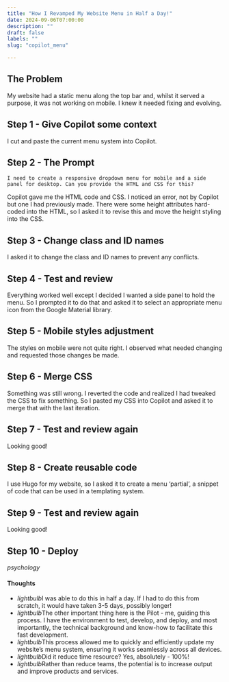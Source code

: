 ```yaml
---
title: "How I Revamped My Website Menu in Half a Day!"
date: 2024-09-06T07:00:00
description: ""
draft: false
labels: ""
slug: "copilot_menu"

---
```


<!-- <img class="preview" src="../../images/copilot_menu.jpg" alt="Playful image of a rabbit in a suit working on his laptop in an office"> -->


## The Problem

My website had a static menu along the top bar and, whilst it served a purpose, it was not working on mobile. I knew it needed fixing and evolving.

## Step 1 - Give Copilot some context

I cut and paste the current menu system into Copilot.

## Step 2 - The Prompt

    I need to create a responsive dropdown menu for mobile and a side panel for desktop. Can you provide the HTML and CSS for this?

Copilot gave me the HTML code and CSS. I noticed an error, not by Copilot but one I had previously made. There were some height attributes hard-coded into the HTML, so I asked it to revise this and move the height styling into the CSS.

## Step 3 - Change class and ID names

I asked it to change the class and ID names to prevent any conflicts.

## Step 4 - Test and review

Everything worked well except I decided I wanted a side panel to hold the menu. So I prompted it to do that and asked it to select an appropriate menu icon from the Google Material library.

## Step 5 - Mobile styles adjustment

The styles on mobile were not quite right. I observed what needed changing and requested those changes be made.

## Step 6 - Merge CSS

Something was still wrong. I reverted the code and realized I had tweaked the CSS to fix something. So I pasted my CSS into Copilot and asked it to merge that with the last iteration.

## Step 7 - Test and review again

Looking good!

## Step 8 - Create reusable code

I use Hugo for my website, so I asked it to create a menu ‘partial’, a snippet of code that can be used in a templating system.

## Step 9 - Test and review again

Looking good!

## Step 10 - Deploy

 <div class="thoughts-box">
  <i class="material-icons">psychology</i>
  <div class="thoughts-content">
    <h4>Thoughts</h4>
    <ul class="thoughts-list">
      <li><i class="material-icons">lightbulb</i>I was able to do this in half a day. If I had to do this from scratch, it would have taken 3-5 days, possibly longer!</li>
      <li><i class="material-icons">lightbulb</i>The other important thing here is the Pilot - me, guiding this process. I have the environment to test, develop, and deploy, and most importantly, the technical background and know-how to facilitate this fast development.</li>
      <li><i class="material-icons">lightbulb</i>This process allowed me to quickly and efficiently update my website’s menu system, ensuring it works seamlessly across all devices.</li>
      <li><i class="material-icons">lightbulb</i>Did it reduce time resource? Yes, absolutely - 100%!</li>
       <li><i class="material-icons">lightbulb</i>Rather than reduce teams, the potential is to increase output and improve products and services.</li>
    </ul>
  </div>
</div>

<!-- 
What’s important here is I was able to do this in half a day. If I had to do this from scratch, it would have taken 3-5 days, possibly longer! The other important thing here is the Pilot - me, guiding this process. I have the environment to test, develop, and deploy, and most importantly, the technical background and know-how to facilitate this fast development. -->



